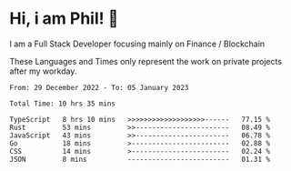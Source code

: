 # Hi, i am Phil! 👋
I am a Full Stack Developer focusing mainly on Finance / Blockchain

These Languages and Times only represent the work on private projects after my workday.
<!--START_SECTION:waka-->

```text
From: 29 December 2022 - To: 05 January 2023

Total Time: 10 hrs 35 mins

TypeScript   8 hrs 10 mins   >>>>>>>>>>>>>>>>>>>------   77.15 %
Rust         53 mins         >>-----------------------   08.49 %
JavaScript   43 mins         >>-----------------------   06.78 %
Go           18 mins         >------------------------   02.88 %
CSS          14 mins         >------------------------   02.24 %
JSON         8 mins          -------------------------   01.31 %
```

<!--END_SECTION:waka-->
